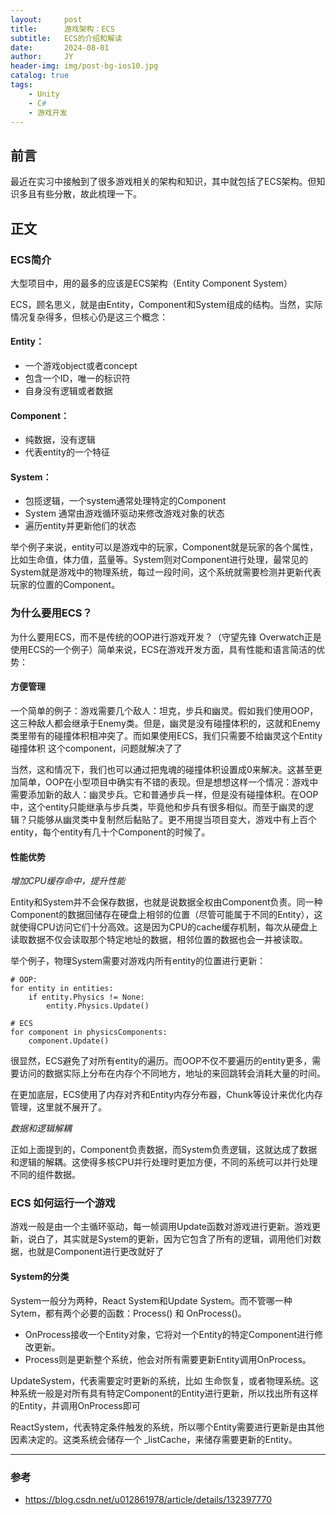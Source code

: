 ```yaml
---
layout:     post
title:      游戏架构：ECS
subtitle:   ECS的介绍和解读
date:       2024-08-01
author:     JY
header-img: img/post-bg-ios10.jpg
catalog: true
tags:
    - Unity
    - C#
    - 游戏开发
---
```


## 前言

最近在实习中接触到了很多游戏相关的架构和知识，其中就包括了ECS架构。但知识多且有些分散，故此梳理一下。

## 正文

### ECS简介
大型项目中，用的最多的应该是ECS架构（Entity Component System）

ECS，顾名思义，就是由Entity，Component和System组成的结构。当然，实际情况复杂得多，但核心仍是这三个概念：

#### Entity：

- 一个游戏object或者concept
- 包含一个ID，唯一的标识符
- 自身没有逻辑或者数据

#### Component：

- 纯数据，没有逻辑
- 代表entity的一个特征

#### **System：**

- 包揽逻辑，一个system通常处理特定的Component
- System 通常由游戏循环驱动来修改游戏对象的状态
- 遍历entity并更新他们的状态
<!-- - System中的`OnProcess` or `ProcessList`将会在` game loop中被调用，而不是直接call -->

举个例子来说，entity可以是游戏中的玩家，Component就是玩家的各个属性，比如生命值，体力值，蓝量等。System则对Component进行处理，最常见的System就是游戏中的物理系统，每过一段时间，这个系统就需要检测并更新代表玩家的位置的Component。

### 为什么要用ECS？
为什么要用ECS，而不是传统的OOP进行游戏开发？（守望先锋 Overwatch正是使用ECS的一个例子）简单来说，ECS在游戏开发方面，具有性能和语言简洁的优势：

#### 方便管理
一个简单的例子：游戏需要几个敌人：坦克，步兵和幽灵。假如我们使用OOP，这三种敌人都会继承于Enemy类。但是，幽灵是没有碰撞体积的，这就和Enemy类里带有的碰撞体积相冲突了。而如果使用ECS，我们只需要不给幽灵这个Entity 碰撞体积 这个component，问题就解决了了

当然，这和情况下，我们也可以通过把鬼魂的碰撞体积设置成0来解决。这甚至更加简单，OOP在小型项目中确实有不错的表现。但是想想这样一个情况：游戏中需要添加新的敌人：幽灵步兵。它和普通步兵一样，但是没有碰撞体积。在OOP中，这个entity只能继承与步兵类，毕竟他和步兵有很多相似。而至于幽灵的逻辑？只能够从幽灵类中复制然后黏贴了。更不用提当项目变大，游戏中有上百个entity，每个entity有几十个Component的时候了。

<!-- 而在ECS中，你只需要把步兵的Component（射击，渲染）和幽灵的Component（碰撞体积）一并添加给entity就好了。 -->

#### 性能优势

*增加CPU缓存命中，提升性能*

Entity和System并不会保存数据，也就是说数据全权由Component负责。同一种Component的数据回储存在硬盘上相邻的位置（尽管可能属于不同的Entity），这就使得CPU访问它们十分高效。这是因为CPU的cache缓存机制，每次从硬盘上读取数据不仅会读取那个特定地址的数据，相邻位置的数据也会一并被读取。

举个例子，物理System需要对游戏内所有entity的位置进行更新：

```
# OOP:
for entity in entities:
    if entity.Physics != None:
        entity.Physics.Update()
```

```
# ECS
for component in physicsComponents:
    component.Update()
```
很显然，ECS避免了对所有entity的遍历。而OOP不仅不要遍历的entity更多，需要访问的数据实际上分布在内存个不同地方，地址的来回跳转会消耗大量的时间。

在更加底层，ECS使用了内存对齐和Entity内存分布器，Chunk等设计来优化内存管理，这里就不展开了。

*数据和逻辑解耦*

正如上面提到的，Component负责数据，而System负责逻辑，这就达成了数据和逻辑的解耦。这使得多核CPU并行处理时更加方便，不同的系统可以并行处理不同的组件数据。


### ECS 如何运行一个游戏

游戏一般是由一个主循环驱动，每一帧调用Update函数对游戏进行更新。游戏更新，说白了，其实就是System的更新，因为它包含了所有的逻辑，调用他们对数据，也就是Component进行更改就好了

#### System的分类
System一般分为两种，React System和Update System。而不管哪一种Sytem，都有两个必要的函数：Process() 和 OnProcess()。

- OnProcess接收一个Entity对象，它将对一个Entity的特定Component进行修改更新。
- Process则是更新整个系统，他会对所有需要更新Entity调用OnProcess。

UpdateSystem，代表需要定时更新的系统，比如 生命恢复，或者物理系统。这种系统一般是对所有具有特定Component的Entity进行更新，所以找出所有这样的Entity，并调用OnProcess即可

ReactSystem，代表特定条件触发的系统，所以哪个Entity需要进行更新是由其他因素决定的。这类系统会储存一个 _listCache，来储存需要更新的Entity。


---
### 参考
- https://blog.csdn.net/u012861978/article/details/132397770
